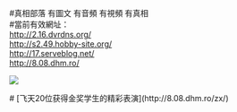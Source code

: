 #真相部落 有圖文 有音頻 有視頻 有真相<br>
#當前有效網址：<br>
http://2.16.dvrdns.org/<br>
http://s2.49.hobby-site.org/<br>
http://17.serveblog.net/<br>
http://8.08.dhm.ro/<br>

<a href="8.08.dhm.ro/zx/" target="_blank"><img src="http://8.08.dhm.ro/pic/2016/11/p7829911a215010452.jpg">

                                   
</a>
# [飞天20位获得金奖学生的精彩表演](http://8.08.dhm.ro/zx/)
